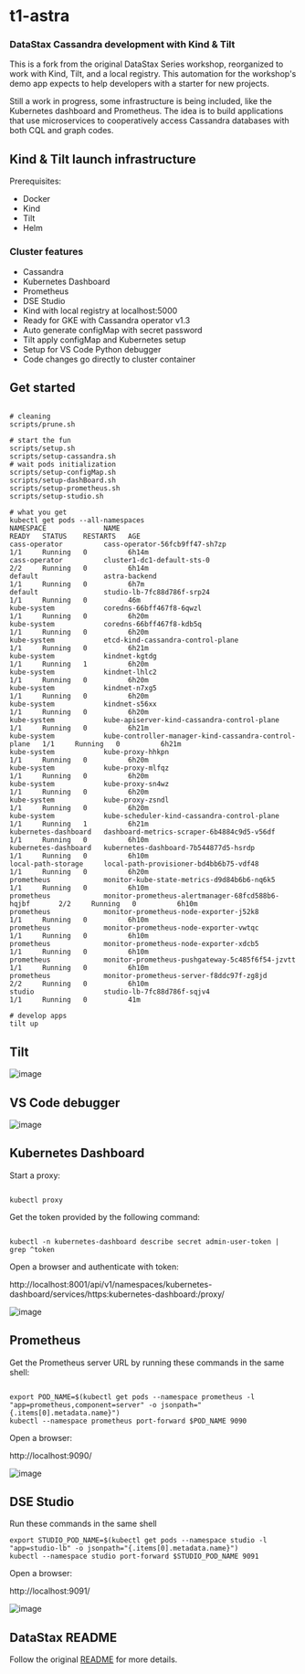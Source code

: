 # t1-astra

### DataStax Cassandra development with Kind & Tilt

This is a fork from the original DataStax Series workshop, reorganized to work with Kind, Tilt, and a local registry. This automation for the workshop's demo app expects to help developers with a starter for new projects.

Still a work in progress, some infrastructure is being included, like the Kubernetes dashboard and Prometheus. The idea is to build applications that use microservices to cooperatively access Cassandra databases with both CQL and graph codes.

## Kind & Tilt launch infrastructure

Prerequisites:
- Docker
- Kind
- Tilt
- Helm

### Cluster features

- Cassandra
- Kubernetes Dashboard
- Prometheus
- DSE Studio
- Kind with local registry at localhost:5000
- Ready for GKE with Cassandra operator v1.3
- Auto generate configMap with secret password
- Tilt apply configMap and Kubernetes setup
- Setup for VS Code Python debugger
- Code changes go directly to cluster container

## Get started

```console

# cleaning
scripts/prune.sh

# start the fun
scripts/setup.sh
scripts/setup-cassandra.sh
# wait pods initialization
scripts/setup-configMap.sh
scripts/setup-dashBoard.sh
scripts/setup-prometheus.sh
scripts/setup-studio.sh

# what you get
kubectl get pods --all-namespaces
NAMESPACE              NAME                                                   READY   STATUS    RESTARTS   AGE
cass-operator          cass-operator-56fcb9ff47-sh7zp                         1/1     Running   0          6h14m
cass-operator          cluster1-dc1-default-sts-0                             2/2     Running   0          6h14m
default                astra-backend                                          1/1     Running   0          6h7m
default                studio-lb-7fc88d786f-srp24                             1/1     Running   0          46m
kube-system            coredns-66bff467f8-6qwzl                               1/1     Running   0          6h20m
kube-system            coredns-66bff467f8-kdb5q                               1/1     Running   0          6h20m
kube-system            etcd-kind-cassandra-control-plane                      1/1     Running   0          6h21m
kube-system            kindnet-kgtdg                                          1/1     Running   1          6h20m
kube-system            kindnet-lhlc2                                          1/1     Running   0          6h20m
kube-system            kindnet-n7xg5                                          1/1     Running   0          6h20m
kube-system            kindnet-s56xx                                          1/1     Running   0          6h20m
kube-system            kube-apiserver-kind-cassandra-control-plane            1/1     Running   0          6h21m
kube-system            kube-controller-manager-kind-cassandra-control-plane   1/1     Running   0          6h21m
kube-system            kube-proxy-hhkpn                                       1/1     Running   0          6h20m
kube-system            kube-proxy-mlfqz                                       1/1     Running   0          6h20m
kube-system            kube-proxy-sn4wz                                       1/1     Running   0          6h20m
kube-system            kube-proxy-zsndl                                       1/1     Running   0          6h20m
kube-system            kube-scheduler-kind-cassandra-control-plane            1/1     Running   1          6h21m
kubernetes-dashboard   dashboard-metrics-scraper-6b4884c9d5-v56df             1/1     Running   0          6h10m
kubernetes-dashboard   kubernetes-dashboard-7b544877d5-hsrdp                  1/1     Running   0          6h10m
local-path-storage     local-path-provisioner-bd4bb6b75-vdf48                 1/1     Running   0          6h20m
prometheus             monitor-kube-state-metrics-d9d84b6b6-nq6k5             1/1     Running   0          6h10m
prometheus             monitor-prometheus-alertmanager-68fcd588b6-hqjbf       2/2     Running   0          6h10m
prometheus             monitor-prometheus-node-exporter-j52k8                 1/1     Running   0          6h10m
prometheus             monitor-prometheus-node-exporter-vwtqc                 1/1     Running   0          6h10m
prometheus             monitor-prometheus-node-exporter-xdcb5                 1/1     Running   0          6h10m
prometheus             monitor-prometheus-pushgateway-5c485f6f54-jzvtt        1/1     Running   0          6h10m
prometheus             monitor-prometheus-server-f8ddc97f-zg8jd               2/2     Running   0          6h10m
studio                 studio-lb-7fc88d786f-sqjv4                             1/1     Running   0          41m

# develop apps
tilt up

```
## Tilt 

![image](https://user-images.githubusercontent.com/86032/90684134-0fd9c080-e23e-11ea-88f6-5a886a2e7e8c.png)

## VS Code debugger

![image](https://user-images.githubusercontent.com/86032/90913177-40426b80-e3b2-11ea-9c9f-e3579f1141fd.png)

## Kubernetes Dashboard

Start a proxy:

```console

kubectl proxy

```

Get the token provided by the following command:

```console

kubectl -n kubernetes-dashboard describe secret admin-user-token | grep ^token

```

Open a browser and authenticate with token:

http://localhost:8001/api/v1/namespaces/kubernetes-dashboard/services/https:kubernetes-dashboard:/proxy/

![image](https://user-images.githubusercontent.com/86032/90908948-77f9e500-e3ab-11ea-9a26-dd9f6a47163d.png)

## Prometheus

Get the Prometheus server URL by running these commands in the same shell:

```console

export POD_NAME=$(kubectl get pods --namespace prometheus -l "app=prometheus,component=server" -o jsonpath="{.items[0].metadata.name}")
kubectl --namespace prometheus port-forward $POD_NAME 9090

```

Open a browser:

http://localhost:9090/

![image](https://user-images.githubusercontent.com/86032/90909696-84327200-e3ac-11ea-9dda-5b657c74ce25.png)

## DSE Studio

Run these commands in the same shell

```console
export STUDIO_POD_NAME=$(kubectl get pods --namespace studio -l "app=studio-lb" -o jsonpath="{.items[0].metadata.name}")
kubectl --namespace studio port-forward $STUDIO_POD_NAME 9091

```

Open a browser:

http://localhost:9091/

![image](https://user-images.githubusercontent.com/86032/90940482-50277300-e3e5-11ea-8361-cd7e82e12178.png)

## DataStax README

Follow the original [README](DataStax_README.md) for more details.